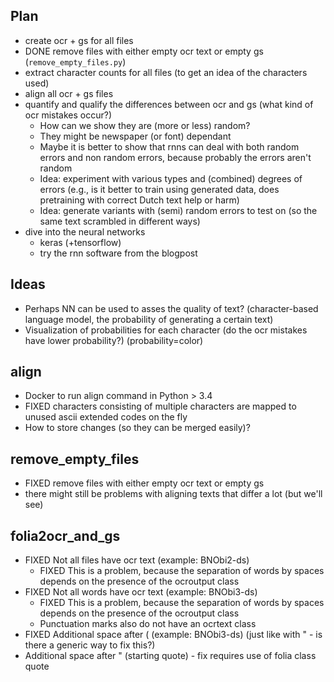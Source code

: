 
## Plan

* create ocr + gs for all files
* DONE remove files with either empty ocr text or empty gs (`remove_empty_files.py`)
* extract character counts for all files (to get an idea of the characters used)
* align all ocr + gs files
* quantify and qualify the differences between ocr and gs (what kind of ocr mistakes occur?)
  * How can we show they are (more or less) random?
  * They might be newspaper (or font) dependant
  * Maybe it is better to show that rnns can deal with both random errors and
  non random errors, because probably the errors aren't random
  * Idea: experiment with various types and (combined) degrees of errors (e.g., is it
    better to train using generated data, does pretraining with correct Dutch text
    help or harm)
  * Idea: generate variants with (semi) random errors to test on (so the same text scrambled in
    different ways)
* dive into the neural networks
  * keras (+tensorflow)
  * try the rnn software from the blogpost

## Ideas

* Perhaps NN can be used to asses the quality of text? (character-based language model, the probability of generating a certain text)
* Visualization of probabilities for each character (do the ocr mistakes have lower
  probability?) (probability=color)

## align

* Docker to run align command in Python > 3.4
* FIXED characters consisting of multiple characters are mapped to unused ascii extended
codes on the fly
* How to store changes (so they can be merged easily)?

## remove_empty_files

* FIXED remove files with either empty ocr text or empty gs
* there might still be problems with aligning texts that differ a lot (but we'll see)

## folia2ocr_and_gs

* FIXED Not all files have ocr text (example: BNObi2-ds)
  * FIXED This is a problem, because the separation of words by spaces depends on the presence of the ocroutput class
* FIXED Not all words have ocr text (example: BNObi3-ds)
  * FIXED This is a problem, because the separation of words by spaces depends on the presence of the ocroutput class
  * Punctuation marks also do not have an ocrtext class
* FIXED Additional space after ( (example: BNObi3-ds) (just like with " - is there a generic way to fix this?)
* Additional space after " (starting quote) - fix requires use of folia class quote
